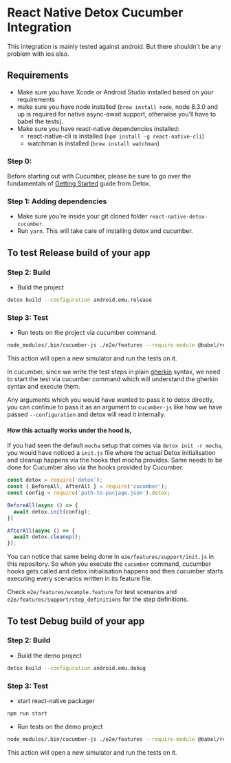# React Native Detox Cucumber Integration

This integration is mainly tested against android. But there shouldn't be any problem with ios also.

## Requirements

* Make sure you have Xcode or Android Studio installed based on your requirements
* make sure you have node installed (`brew install node`, node 8.3.0 and up is required for native async-await support, otherwise you'll have to babel the tests).
* Make sure you have react-native dependencies installed:
   * react-native-cli is installed (`npm install -g react-native-cli`)
   * watchman is installed (`brew install watchman`)

### Step 0: 
Before starting out with Cucumber, please be sure to go over the fundamentals of [Getting Started](Introduction.GettingStarted.md) guide from Detox.

### Step 1: Adding dependencies

* Make sure you're inside your git cloned folder `react-native-detox-cucumber`.
* Run `yarn`. This will take care of installing detox and cucumber.

## To test Release build of your app
### Step 2: Build 
* Build the project
 
 ```sh
 detox build --configuration android.emu.release
 ```
 
### Step 3: Test 
* Run tests on the project via cucumber command.
 
 ```sh
 node_modules/.bin/cucumber-js ./e2e/features --require-module @babel/register --configuration android.emu.release
 ```

 This action will open a new simulator and run the tests on it.

 In cucumber, since we write the test steps in plain [gherkin](https://cucumber.io/docs/gherkin/reference/) syntax, we need to start the test via cucumber command which will understand the gherkin syntax and execute them.

 Any arguments which you would have wanted to pass it to detox directly, you can continue to pass it as an argument to `cucumber-js` like how we have passed `--configuration` and detox will read it internally.

 #### How this actually works under the hood is,

 If you had seen the default `mocha` setup that comes via `detox init -r mocha`, you would have noticed a `init.js` file where the actual Detox initialisation and cleanup happens via the hooks that mocha provides. Same needs to be done for Cucumber also via the hooks provided by Cucumber.

```js
const detox = require('detox');
const { BeforeAll, AfterAll } = require('cucumber');
const config = require('path-to-pacjage.json').detox;

BeforeAll(async () => {
  await detox.init(config);
})

AfterAll(async () => {
  await detox.cleanup();
});
```

You can notice that same being done in `e2e/features/support/init.js` in this repository. So when you execute the `cucumber` command, cucumber hooks gets called and detox initialisation happens and then cucumber starts executing every scenarios written in its feature file.

Check `e2e/features/example.feature` for test scenarios and `e2e/features/support/step_definitions` for the step definitions.


## To test Debug build of your app
### Step 2: Build 
* Build the demo project
 
 ```sh
 detox build --configuration android.emu.debug
 ```
 
### Step 3: Test 

 * start react-native packager
 
  ```sh
 npm run start
 ```
 * Run tests on the demo project
 
 ```sh
 node_modules/.bin/cucumber-js ./e2e/features --require-module @babel/register --configuration android.emu.debug
 ```
 This action will open a new simulator and run the tests on it.